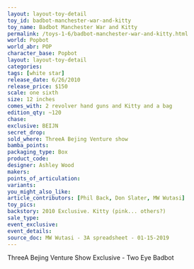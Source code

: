 ```yaml
---
layout: layout-toy-detail 
toy_id: badbot-manchester-war-and-kitty
toy_name: Badbot Manchester War and Kitty
permalink: /toys-1-6/badbot-manchester-war-and-kitty.html
world: Popbot
world_abr: POP
character_base: Popbot
layout: layout-toy-detail
categories: 
tags: [white star]
release_date: 6/26/2010
release_price: $150 
scale: one sixth
size: 12 inches
comes_with: 2 revolver hand guns and Kitty and a bag
edition_qty: ~120
chase: 
exclusive: BEIJN
secret_drop: 
sold_where: ThreeA Bejing Venture show
bamba_points: 
packaging_type: Box
product_code:
designer: Ashley Wood
makers: 
points_of_articulation: 
variants: 
you_might_also_like: 
article_contributors: [Phil Back, Don Slater, MW Wutasi]
toy_pics: 
backstory: 2010 Exclusive. Kitty (pink... others?)
sale_type: 
event_exclusive: 
event_details: 
source_doc: MW Wutasi - 3A spreadsheet - 01-15-2019
---
```

ThreeA Bejing Venture Show Exclusive - Two Eye Badbot 